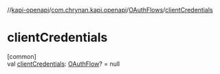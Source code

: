 //[kapi-openapi](../../../index.md)/[com.chrynan.kapi.openapi](../index.md)/[OAuthFlows](index.md)/[clientCredentials](client-credentials.md)

# clientCredentials

[common]\
val [clientCredentials](client-credentials.md): [OAuthFlow](../-o-auth-flow/index.md)? = null
